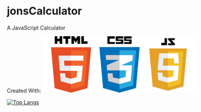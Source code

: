  # jonsCalculator
A JavaScript Calculator

Created With:
![HTML5 Logo](images/HTML5_Logo.png)![CSS 3 Logo](images/CSS3.png)![Java Script Logo](images/js.png)

[![Top Langs](https://github-readme-stats.vercel.app/api/top-langs/?username=happyCoder85&size_weight=0.5&count_weight=0.5)](https://github.com/happyCoder85/jonsCalculator)